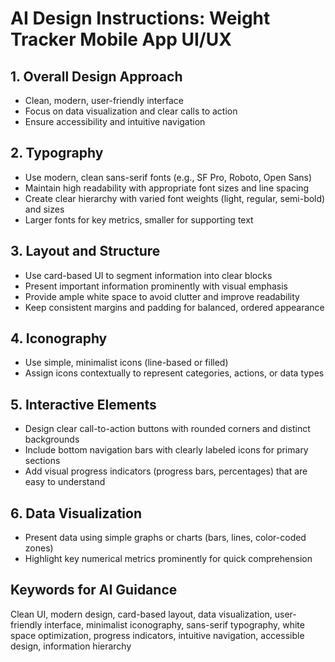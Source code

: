 # AI Design Instructions: Weight Tracker Mobile App UI/UX

## 1. Overall Design Approach

- Clean, modern, user-friendly interface
- Focus on data visualization and clear calls to action
- Ensure accessibility and intuitive navigation

## 2. Typography

- Use modern, clean sans-serif fonts (e.g., SF Pro, Roboto, Open Sans)
- Maintain high readability with appropriate font sizes and line spacing
- Create clear hierarchy with varied font weights (light, regular, semi-bold) and sizes
- Larger fonts for key metrics, smaller for supporting text

## 3. Layout and Structure

- Use card-based UI to segment information into clear blocks
- Present important information prominently with visual emphasis
- Provide ample white space to avoid clutter and improve readability
- Keep consistent margins and padding for balanced, ordered appearance

## 4. Iconography

- Use simple, minimalist icons (line-based or filled)
- Assign icons contextually to represent categories, actions, or data types

## 5. Interactive Elements

- Design clear call-to-action buttons with rounded corners and distinct backgrounds
- Include bottom navigation bars with clearly labeled icons for primary sections
- Add visual progress indicators (progress bars, percentages) that are easy to understand

## 6. Data Visualization

- Present data using simple graphs or charts (bars, lines, color-coded zones)
- Highlight key numerical metrics prominently for quick comprehension

## Keywords for AI Guidance

Clean UI, modern design, card-based layout, data visualization, user-friendly interface, minimalist iconography, sans-serif typography, white space optimization, progress indicators, intuitive navigation, accessible design, information hierarchy
